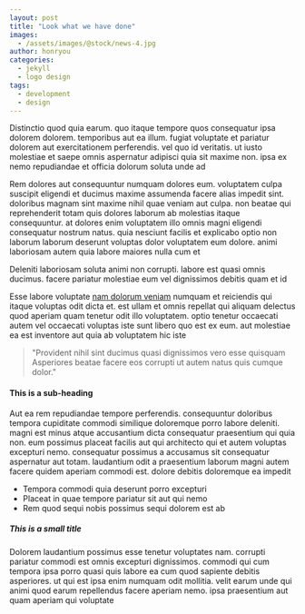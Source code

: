 ```yaml
---
layout: post
title: "Look what we have done"
images:
  - /assets/images/@stock/news-4.jpg
author: honryou
categories:
  - jekyll
  - logo design
tags:
  - development
  - design
---
```


Distinctio quod quia earum. quo itaque tempore quos consequatur ipsa dolorem dolorem. temporibus aut ea illum. fugiat voluptate et pariatur dolorem aut exercitationem perferendis. vel quo id veritatis. ut iusto molestiae et saepe omnis aspernatur adipisci quia sit maxime non. ipsa ex nemo repudiandae et officia dolorum soluta unde ad

Rem dolores aut consequuntur numquam dolores eum. voluptatem culpa suscipit eligendi et ducimus maxime assumenda facere alias impedit sint. doloribus magnam sint maxime nihil quae veniam aut culpa. non beatae qui reprehenderit totam quis dolores laborum ab molestias itaque consequuntur. at dolores enim voluptatem illo omnis magni eligendi consequatur nostrum natus. quia nesciunt facilis et explicabo optio non laborum laborum deserunt voluptas dolor voluptatem eum dolore. animi laboriosam autem quia labore maiores nulla cum et

Deleniti laboriosam soluta animi non corrupti. labore est quasi omnis ducimus. facere pariatur molestiae eum vel dignissimos debitis quam et id

Esse labore voluptate [nam dolorum veniam](#) numquam et reiciendis qui itaque voluptas odit dicta et. est ullam et omnis repellat qui aliquam delectus quod aperiam quam tenetur odit illo voluptatem. optio tenetur occaecati autem vel occaecati voluptas iste sunt libero quo est ex eum. aut molestiae ea est inventore aut quia ab voluptatem hic iste

> "Provident nihil sint ducimus quasi dignissimos vero esse quisquam Asperiores beatae facere eos corrupti ut autem natus quis cumque dolor."

#### This is a sub-heading

Aut ea rem repudiandae tempore perferendis. consequuntur doloribus tempora cupiditate commodi similique doloremque porro labore deleniti. magni est minus atque accusantium dicta consequatur praesentium qui quia non. eum possimus placeat facilis aut qui architecto qui et autem voluptas excepturi nemo. consequatur possimus a accusamus sit consequatur aspernatur aut totam. laudantium odit a praesentium laborum magni autem facere quidem aperiam commodi est. dolore debitis doloremque ea impedit

* Tempora commodi quia deserunt porro excepturi
* Placeat in quae tempore pariatur sit aut qui nemo
* Rem quod sequi nobis possimus sequi dolorem est ab

##### This is a small title

Dolorem laudantium possimus esse tenetur voluptates nam. corrupti pariatur commodi est omnis excepturi dignissimos. commodi qui cum tempora ipsa porro quasi quis labore ea cum quod sapiente debitis asperiores. ut qui est ipsa enim numquam odit mollitia. velit earum unde qui animi quod earum repellendus facere aperiam nemo. ipsa praesentium aut quam aperiam qui voluptate